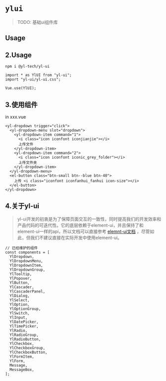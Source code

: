 # `ylui`

> TODO: 基础ui组件库

## Usage



## 2.Usage

```
npm i @yl-tech/yl-ui

import * as YlUI from "yl-ui";
import "yl-ui/yl-ui.css";

Vue.use(YlUI);
```

## 3.使用组件

in xxx.vue
```
<yl-dropdown trigger="click">
  <yl-dropdown-menu slot="dropdown">
    <yl-dropdown-item command="1">
      <i class="icon iconfont iconjianjie"></i>
      上传文件
    </yl-dropdown-item>
    <yl-dropdown-item command="2">
      <i class="icon iconfont iconic_grey_folder"></i>
      上传文件夹
    </yl-dropdown-item>
  </yl-dropdown-menu>
  <el-button class="btn-small btn--blue btn-40">
    上传 <i class="iconfont iconfanhui_fanhui icon-size"></i>
  </el-button>
</yl-dropdown>
```

## 4.关于yl-ui
> yl-ui开发的初衷是为了保障页面交互的一致性，同时提高我们的开发效率和产品代码的可迭代性。它的底层依赖于element-ui，并且保持了和element-ui一样的api，所以文档可以直接参考 [elemnt-ui文档](https://element.eleme.cn/#/zh-CN/component/button) ，尽管如此，但我们不建议直接在实际开发中使用element-ui。

```
// 已经维护的组件
const components = [
  YlDropdown,
  YlDropdownMenu,
  YlDropdownItem,
  YlDropdownGroup,
  YlTooltip,
  YlPopover,
  YlButton,
  YlCascader,
  YlCascaderPanel,
  YlDialog,
  YlSelect,
  YlOption,
  YlOptionGroup,
  YlSwitch,
  YlInput,
  YlDatePicker,
  YlTimePicker,
  YlRadio,
  YlRadioGroup,
  YlRadioButton,
  YlCheckbox,
  YlCheckboxGroup,
  YlCheckboxButton,
  YlFormItem,
  YlForm,
  Message,
  MessageBox,
];
```